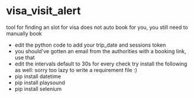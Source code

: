 # visa_visit_alert
tool for finding an slot for visa
does not auto book for you, you still need to manually book 
- edit the python code to add your trip_date and sessions token
- you should've gotten an email from the authorities with a booking link, use that 
- edit the intervals default to 30s for every check 
try install the following as well: sorry too lazy to write a requirement file :)
- pip install datetime 
- pip install playsound 
- pip install selenium 

